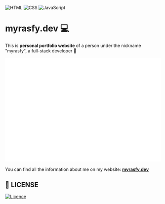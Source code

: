 ![HTML](https://img.shields.io/badge/html-%23E34F26.svg?style=for-the-badge&logo=html5&logoColor=white)
![CSS](https://img.shields.io/badge/CSS-blue?style=for-the-badge&logo=CSS&logoColor=white)
![JavaScript](https://img.shields.io/badge/javascript-%23323330.svg?style=for-the-badge&logo=javascript&logoColor=%23F7DF1E)

# myrasfy.dev 💻

This is **personal portfolio website** of a person under the nickname "myrasfy", a full-stack developer 🤍

![WebsiteScreenshot](./public/screenshot.png)

You can find all the information about me on my website: [**myrasfy.dev**](https://myrasfy.vercel.app)

## 📄 LICENSE

[![Licence](https://img.shields.io/github/license/Ileriayo/markdown-badges?style=for-the-badge)](./LICENSE)